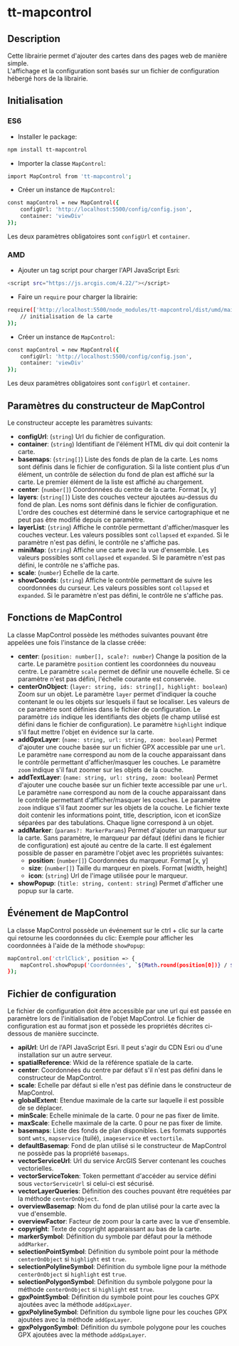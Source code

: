 # tt-mapcontrol

## Description

Cette librairie permet d'ajouter des cartes dans des pages web de manière simple.  
L'affichage et la configuration sont basés sur un fichier de configuration hébergé hors de la librairie.

## Initialisation

### ES6

- Installer le package:
```sh
npm install tt-mapcontrol
```

- Importer la classe `MapControl`:
```sh
import MapControl from 'tt-mapcontrol';
```

- Créer un instance de `MapControl`:
```sh
const mapControl = new MapControl({
    configUrl: 'http://localhost:5500/config/config.json',
    container: 'viewDiv'
});
```

Les deux paramètres obligatoires sont `configUrl` et `container`.

### AMD

- Ajouter un tag script pour charger l'API JavaScript Esri:
```sh
<script src="https://js.arcgis.com/4.22/"></script>
```

- Faire un `require` pour charger la librairie:
```sh
require(['http://localhost:5500/node_modules/tt-mapcontrol/dist/umd/main.js'], function (MapControl) {
    // initialisation de la carte
});
```

- Créer un instance de `MapControl`:
```sh
const mapControl = new MapControl({
    configUrl: 'http://localhost:5500/config/config.json',
    container: 'viewDiv'
});
```

Les deux paramètres obligatoires sont `configUrl` et `container`.

## Paramètres du constructeur de MapControl

Le constructeur accepte les paramètres suivants:
- **configUrl**: (`string`) Url du fichier de configuration.
- **container**: (`string`) Identifiant de l'élément HTML div qui doit contenir la carte.
- **basemaps**: (`string[]`) Liste des fonds de plan de la carte. Les noms sont définis dans le fichier de configuration. Si la liste contient plus d'un élément, un contrôle de sélection du fond de plan est affiché sur la carte. Le premier élément de la liste est affiché au chargement.
- **center**: (`number[]`) Coordonnées du centre de la carte. Format [x, y]
- **layers**: (`string[]`) Liste des couches vecteur ajoutées au-dessus du fond de plan. Les noms sont définis dans le fichier de configuration. L'ordre des couches est déterminé dans le service cartographique et ne peut pas être modifié depuis ce paramètre.
- **layerList**: (`string`) Affiche le contrôle permettant d'afficher/masquer les couches vecteur. Les valeurs possibles sont `collapsed` et `expanded`. Si le paramètre n'est pas défini, le contrôle ne s'affiche pas.
- **miniMap**: (`string`) Affiche une carte avec la vue d'ensemble. Les valeurs possibles sont `collapsed` et `expanded`. Si le paramètre n'est pas défini, le contrôle ne s'affiche pas.
- **scale**: (`number`) Echelle de la carte.
- **showCoords**: (`string`) Affiche le contrôle permettant de suivre les coordonnées du curseur. Les valeurs possibles sont `collapsed` et `expanded`. Si le paramètre n'est pas défini, le contrôle ne s'affiche pas.

## Fonctions de MapControl

La classe MapControl possède les méthodes suivantes pouvant être appelées une fois l'instance de la classe créée:
- **center**: (`position: number[], scale?: number`) Change la position de la carte. Le paramètre `position` contient les coordonnées du nouveau centre. Le paramètre `scale` permet de définir une nouvelle échelle. Si ce paramètre n'est pas défini, l'échelle courante est conservée.
- **centerOnObject**: (`layer: string, ids: string[], highlight: boolean`) Zoom sur un objet. Le paramètre `layer` permet d'indiquer la couche contenant le ou les objets sur lesquels il faut se localiser. Les valeurs de ce paramètre sont définies dans le fichier de configuration. Le paramètre `ids` indique les identifiants des objets (le champ utilisé est défini dans le fichier de configuration). Le paramètre `highlight` indique s'il faut mettre l'objet en évidence sur la carte.
- **addGpxLayer**: (`name: string, url: string, zoom: boolean`) Permet d'ajouter une couche basée sur un fichier GPX accessible par une `url`. Le paramètre `name` correspond au nom de la couche apparaissant dans le contrôle permettant d'afficher/masquer les couches. Le paramètre `zoom` indique s'il faut zoomer sur les objets de la couche.
- **addTextLayer**: (`name: string, url: string, zoom: boolean`) Permet d'ajouter une couche basée sur un fichier texte accessible par une `url`. Le paramètre `name` correspond au nom de la couche apparaissant dans le contrôle permettant d'afficher/masquer les couches. Le paramètre `zoom` indique s'il faut zoomer sur les objets de la couche. Le fichier texte doit contenir les informations point, title, description, icon et iconSize séparées par des tabulations. Chaque ligne correspond à un objet.
- **addMarker**: (`params?: MarkerParams`) Permet d'ajouter un marqueur sur la carte. Sans paramètre, le marqueur par défaut (défini dans le fichier de configuration) est ajouté au centre de la carte. Il est également possible de passer en paramètre l'objet avec les propriétés suivantes:
    - **position**: (`number[]`) Coordonnées du marqueur. Format [x, y]
    - **size**: (`number[]`) Taille du marqueur en pixels.  Format [width, height]
    - **icon**: (`string`) Url de l'image utilisée pour le marqueur.
- **showPopup**: (`title: string, content: string`) Permet d'afficher une popup sur la carte. 

## Événement de MapControl

La classe MapControl possède un événement sur le ctrl + clic sur la carte qui retourne les coordonnées du clic:
Exemple pour afficher les coordonnées à l'aide de la méthode `showPopup`:
```sh
mapControl.on('ctrlClick', position => {
    mapControl.showPopup('Coordonnées', `${Math.round(position[0])} / ${Math.round(position[1])}`);
});
```

## Fichier de configuration

Le fichier de configuration doit être accessible par une url qui est passée en paramètre lors de l'initialisation de l'objet MapControl.
Le fichier de configuration est au format json et possède les propriétés décrites ci-dessous de manière succincte.
- **apiUrl**: Url de l'API JavaScript Esri. Il peut s'agir du CDN Esri ou d'une installation sur un autre serveur.
- **spatialReference**: Wkid de la référence spatiale de la carte.
- **center**:  Coordonnées du centre par défaut s'il n'est pas défini dans le constructeur de MapControl.
- **scale**: Echelle par défaut si elle n'est pas définie dans le constructeur de MapControl.
- **globalExtent**: Etendue maximale de la carte sur laquelle il est possible de se déplacer.
- **minScale**: Echelle minimale de la carte. 0 pour ne pas fixer de limite.
- **maxScale**: Echelle maximale de la carte. 0 pour ne pas fixer de limite.
- **basemaps**: Liste des fonds de plan disponibles. Les formats supportés sont `wmts`, `mapservice` (tuilé), `imageservice` et `vectortile`.
- **defaultBasemap**: Fond de plan utilisé si le constructeur de MapControl ne possède pas la propriété `basemaps`.
- **vectorServiceUrl**: Url du service ArcGIS Server contenant les couches vectorielles.
- **vectorServiceToken**: Token permettant d'accéder au service défini sous `vectorServiceUrl` si celui-ci est sécurisé. 
- **vectorLayerQueries**: Définition des couches pouvant être requétées par la méthode `centerOnObject`.
- **overviewBasemap**: Nom du fond de plan utilisé pour la carte avec la vue d'ensemble.
- **overviewFactor**: Facteur de zoom pour la carte avec la vue d'ensemble.
- **copyright**: Texte de copyright apparaissant au bas de la carte.
- **markerSymbol**: Définition du symbole par défaut pour la méthode `addMarker`.
- **selectionPointSymbol**: Définition du symbole point pour la méthode `centerOnObject` si `highlight` est `true`.
- **selectionPolylineSymbol**: Définition du symbole ligne pour la méthode `centerOnObject` si `highlight` est `true`.
- **selectionPolygonSymbol**: Définition du symbole polygone pour la méthode `centerOnObject` si `highlight` est `true`.
- **gpxPointSymbol**: Définition du symbole point pour les couches GPX ajoutées avec la méthode `addGpxLayer`.
- **gpxPolylineSymbol**: Définition du symbole ligne pour les couches GPX ajoutées avec la méthode `addGpxLayer`.
- **gpxPolygonSymbol**: Définition du symbole polygone pour les couches GPX ajoutées avec la méthode `addGpxLayer`.
